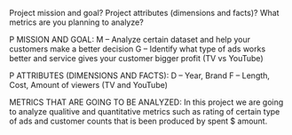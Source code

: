 Project mission and goal?
Project attributes (dimensions and facts)?
What metrics are you planning to analyze?

P MISSION AND GOAL:
M – Analyze certain dataset and help your customers make a better decision
G – Identify what type of ads works better and service gives your customer 
        bigger profit (TV vs YouTube)

P ATTRIBUTES (DIMENSIONS AND FACTS):
D –  Year, Brand
F – Length, Cost, Amount of viewers (TV and YouTube)

METRICS THAT ARE GOING TO BE ANALYZED:
In this project we are going to analyze qualitive and quantitative metrics
such as rating of certain type of ads and customer counts that is been produced by spent
$ amount.
